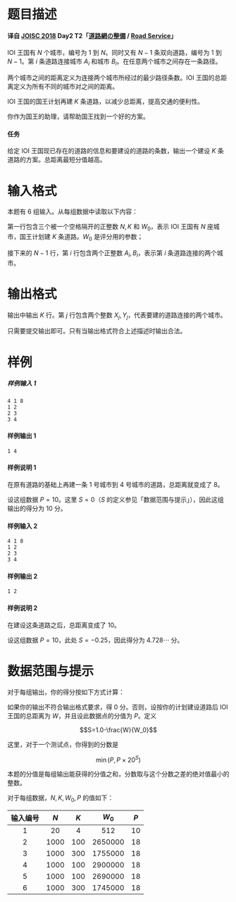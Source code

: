
# 题目描述

#### 译自 [JOISC 2018](https://www.ioi-jp.org/camp/2018/2018-sp-tasks/index.html) Day2 T2「[道路網の整備](https://www.ioi-jp.org/camp/2018/2018-sp-tasks/day2/road.pdf) / [Road Service](https://www.ioi-jp.org/camp/2018/2018-sp-tasks/day2/road-en.pdf)」

IOI 王国有 $N$ 个城市，编号为 $1$ 到 $N$。同时又有 $N-1$ 条双向道路，编号为 $1$ 到 $N-1$。第 $i$ 条道路连接城市 $A_i$ 和城市 $B_i$。在任意两个城市之间存在一条路径。

两个城市之间的距离定义为连接两个城市所经过的最少路径条数。IOI 王国的总距离定义为所有不同的城市对之间的距离。

IOI 王国的国王计划再建 $K$ 条道路，以减少总距离，提高交通的便利性。

你作为国王的助理，请帮助国王找到一个好的方案。

#### 任务
给定 IOI 王国现已存在的道路的信息和要建设的道路的条数，输出一个建设 $K$ 条道路的方案。总距离最短分值越高。

# 输入格式

本题有 $6$ 组输入。从每组数据中读取以下内容：

第一行包含三个被一个空格隔开的正整数 $N,K$ 和 $W_0$，表示 IOI 王国有 $N$ 座城市，国王计划建 $K$ 条道路。$W_0$ 是评分用的参数；

接下来的 $N-1$ 行，第 $i$ 行包含两个正整数 $A_i,B_i$，表示第 $i$ 条道路连接的两个城市。

# 输出格式

输出中输出 $K$ 行。第 $j$ 行包含两个整数 $X_j,Y_j$，代表要建的道路连接的两个城市。

只需要提交输出即可。只有当输出格式符合上述描述时输出合法。

# 样例

##### 样例输入 1
```plain
4 1 8
1 2
2 3
3 4
```
#### 样例输出 1
```plain
1 4
```
#### 样例说明 1
在原有道路的基础上再建一条 $1$ 号城市到 $4$ 号城市的道路，总距离就变成了 $8$。

设这组数据 $P=10$。这里 $S=0$（$S$ 的定义参见「数据范围与提示」），因此这组输出的得分为 $10$ 分。

#### 样例输入 2
```plain
4 1 8
1 2
2 3
3 4
```
#### 样例输出 2
```plain
1 2
```
#### 样例说明 2
在建设这条道路之后，总距离变成了 $10$。

设这组数据 $P=10$，此处 $S=-0.25$，因此得分为 $4.728\cdots$ 分。

# 数据范围与提示

对于每组输出，你的得分按如下方式计算：

如果你的输出不符合输出格式要求，得 $0$ 分。否则，设按你的计划建设道路后 IOI 王国的总距离为 $W$，并且设此数据点的分值为 $P$。定义

$$S=1.0-\frac{W}{W_0}$$

这里，对于一个测试点，你得到的分数是

$$\min(P,P\times 20^{S})$$

本题的分值是每组输出能获得的分值之和，分数取与这个分数之差的绝对值最小的整数。

对于每组数据，$N,K,W_0,P$ 的值如下：

| 输入编号 |  $N$   |  $K$  |   $W_0$   | $P$  |
| :------: | :----: | :---: | :-------: | :--: |
|   $1$    |  $20$  |  $4$  |   $512$   | $10$ |
|   $2$    | $1000$ | $100$ | $2650000$ | $18$ |
|   $3$    | $1000$ | $300$ | $1755000$ | $18$ |
|   $4$    | $1000$ | $100$ | $2900000$ | $18$ |
|   $5$    | $1000$ | $100$ | $2690000$ | $18$ |
|   $6$    | $1000$ | $300$ | $1745000$ | $18$ |



